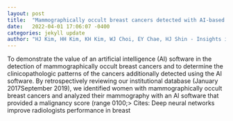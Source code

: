 ```yaml
---
layout: post
title:  "Mammographically occult breast cancers detected with AI-based diagnosis supporting software: clinical and histopathologic characteristics"
date:   2022-04-01 17:06:07 -0400
categories: jekyll update
author: "HJ Kim, HH Kim, KH Kim, WJ Choi, EY Chae, HJ Shin - Insights into Imaging, 2022"
---
```

To demonstrate the value of an artificial intelligence (AI) software in the detection of mammographically occult breast cancers and to determine the clinicopathologic patterns of the cancers additionally detected using the AI software. By retrospectively reviewing our institutional database (January 2017September 2019), we identified women with mammographically occult breast cancers and analyzed their mammography with an AI software that provided a malignancy score (range 0100;> Cites: Deep neural networks improve radiologists performance in breast